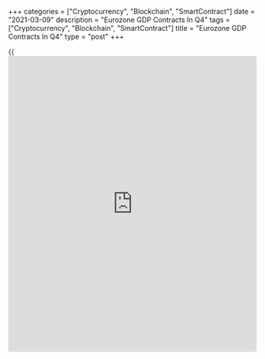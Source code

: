 +++
categories = ["Cryptocurrency", "Blockchain", "SmartContract"]
date = "2021-03-09"
description = "Eurozone GDP Contracts In Q4"
tags = ["Cryptocurrency", "Blockchain", "SmartContract"]
title = "Eurozone GDP Contracts In Q4"
type = "post"
+++

{{<iframe id="large-banner" src="https://www.bounty.group/#slide=24.0" width="100%" height="600" scrolling="no" style="border: 0px solid rgb(216, 221, 230); border-radius: 3px;">}}

Due to weak consumer spending, the euro area [economy][1] shrank at a
faster than initially estimated rate in the fourth quarter of 2020,
revised data from Eurostat showed on Tuesday.

Gross domestic product declined 0.7 percent sequentially instead of 0.6
percent estimated on February 16. The fall reversed a record 12.5
percent rebound seen in the third quarter.

On a yearly basis, GDP was down 4.9 percent, bigger than the 4.2 percent
decline in the third quarter but slower than the 5.0 percent drop
estimated on February 16.

In 2020, GDP was down 6.6 percent versus the prior estimate of -6.8
percent and +1.3 percent logged in 2019.

Ongoing restrictions mean that another fall in GDP is likely in the
first quarter, while the slow vaccine rollout points to the best of the
recovery being delayed into third quarter, Jessica Hinds, an economist
at Capital Economics, said.

The expenditure-side breakdown showed that only household consumption
had contributed negatively to the growth. The changes in inventories
contributed +0.6 percentage points.

Household spending slid 3 percent, while government spending grew 0.4
percent in the fourth quarter.

Gross fixed capital formation advanced 1.6 percent. At the same time,
exports and imports increased 3.5 percent and 4.1 percent, respectively.

Data showed that 157.9 million people were employed in the fourth
quarter. Employment increased 0.3 percent on quarter but fell 1.9
percent from the previous year.

In relation to the COVID-19 pandemic, productivity based on persons
remained negative compared to the same quarter of the previous year with
-3.0 percent. Based on hours worked, productivity rose 1.6 percent.

For comments and feedback [contact](https://www.playgroundfx.com/contact/): editorial@rtt[news](https://www.letsplayfx.com/blog/forex-news-website/).com

[Economic News][1]

 **What parts of the world are seeing the best (and worst) economic
performances lately? Click[here][2] to check out our [Econ Scorecard][2]
and find out! See up-to-the-moment [ranking](https://www.playgroundfx.com/blog/crypto-exchange-ranking/)s for the best and worst
performers in [GDP][3], [unemployment rate][4], [inflation][5] and much
more.**

   1. www.rtt[news](https://www.letsplayfx.com/blog/forex-news-website/).com/Content/EconomicNews.aspx
   2. www.rtt[news](https://www.letsplayfx.com/blog/forex-news-website/).com/economic-scorecard/world-rank/retail-sales/highest-performance.aspx
   3. www.rtt[news](https://www.letsplayfx.com/blog/forex-news-website/).com/economic-scorecard/world-rank/GDP/highest-performance.aspx
   4. www.rtt[news](https://www.letsplayfx.com/blog/forex-news-website/).com/economic-scorecard/world-rank/unemployment-rate/lowest-performance.aspx
   5. www.rtt[news](https://www.letsplayfx.com/blog/forex-news-website/).com/economic-scorecard/world-rank/CPI/highest-performance.aspx